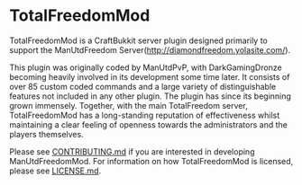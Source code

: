 # TotalFreedomMod #

TotalFreedomMod is a CraftBukkit server plugin designed primarily to support the ManUtdFreedom Server(http://diamondfreedom.yolasite.com/). 

This plugin was originally coded by ManUtdPvP, with DarkGamingDronze becoming heavily involved in its development some time later. It consists of over 85 custom coded commands and a large variety of distinguishable features not included in any other plugin. The plugin has since its beginning grown immensely. Together, with the main TotalFreedom server, TotalFreedomMod has a long-standing reputation of effectiveness whilst maintaining a clear feeling of openness towards the administrators and the players themselves.

Please see [CONTRIBUTING.md](CONTRIBUTING.md) if you are interested in developing ManUtdFreedomMod. For information on how TotalFreedomMod is licensed, please see [LICENSE.md](LICENSE.md).
